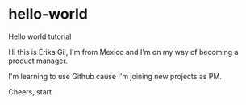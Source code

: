 # hello-world
Hello world tutorial

Hi this is Erika Gil, I'm from Mexico and I'm on my way of becoming a product manager. 

I'm learning to use Github cause I'm joining new projects as PM. 

Cheers, start 
